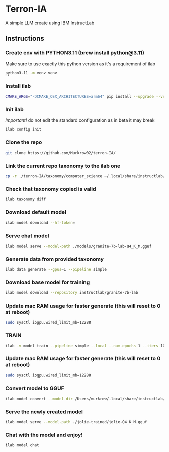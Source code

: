 # Terron-IA
A simple LLM create using IBM InstructLab

## Instructions
### Create env with PYTHON3.11 (brew install python@3.11)
Make sure to use exactly this python version as it's a requirement of ilab
```bash
python3.11 -m venv venv
```
### Install ilab
```bash
CMAKE_ARGS="-DCMAKE_OSX_ARCHITECTURES=arm64" pip install --upgrade --verbose --force-reinstall --no-cache-dir instructlab
```

### Init ilab
*Important!* do not edit the standard configuration as in beta it may break
```bash
ilab config init
```

### Clone the repo
```bash
git clone https://github.com/Murkrow02/terron-IA/
```

### Link the current repo taxonomy to the ilab one
```bash
cp -r ./terron-IA/taxonomy/computer_science ~/.local/share/instructlab/taxonomy/compositional_skills/science
```

### Check that taxonomy copied is valid
```bash
ilab taxonomy diff
```

### Download default model
```bash
ilab model download --hf-token=
```

### Serve chat model
```bash
ilab model serve --model-path ./models/granite-7b-lab-Q4_K_M.gguf
```

### Generate data from provided taxonomy
```bash
ilab data generate --gpus=1 --pipeline simple
```

### Download base model for training
```bash
ilab model download --repository instructlab/granite-7b-lab
```

### Update mac RAM usage for faster generate (this will reset to 0 at reboot)
```bash
sudo sysctl iogpu.wired_limit_mb=12288
```

### TRAIN
```bash
ilab -v model train --pipeline simple --local --num-epochs 1 --iters 10 --optimize-memory
```

### Update mac RAM usage for faster generate (this will reset to 0 at reboot)
```bash
sudo sysctl iogpu.wired_limit_mb=12288
```

### Convert model to GGUF
```bash
ilab model convert --model-dir /Users/murkrow/.local/share/instructlab/checkpoints/-Users-murkrow-.cache-instructlab-models-instructlab-granite-7b-lab-mlx-q/ --model-name jolie
```

### Serve the newly created model
```bash
ilab model serve --model-path ./jolie-trained/jolie-Q4_K_M.gguf
```

### Chat with the model and enjoy!
```bash
ilab model chat
```
